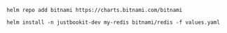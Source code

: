 ```commandline
helm repo add bitnami https://charts.bitnami.com/bitnami
```

```shell
helm install -n justbookit-dev my-redis bitnami/redis -f values.yaml
```